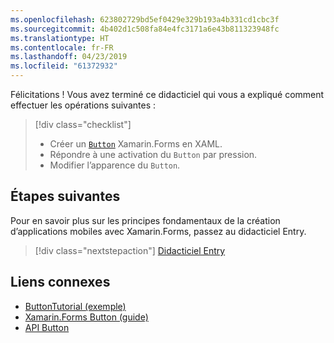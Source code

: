 ```yaml
---
ms.openlocfilehash: 623802729bd5ef0429e329b193a4b331cd1cbc3f
ms.sourcegitcommit: 4b402d1c508fa84e4fc3171a6e43b811323948fc
ms.translationtype: HT
ms.contentlocale: fr-FR
ms.lasthandoff: 04/23/2019
ms.locfileid: "61372932"
---
```

Félicitations ! Vous avez terminé ce didacticiel qui vous a expliqué comment effectuer les opérations suivantes :

> [!div class="checklist"]
> - Créer un [`Button`](xref:Xamarin.Forms.Button) Xamarin.Forms en XAML.
> - Répondre à une activation du `Button` par pression.
> - Modifier l’apparence du `Button`.

## <a name="next-steps"></a>Étapes suivantes

Pour en savoir plus sur les principes fondamentaux de la création d’applications mobiles avec Xamarin.Forms, passez au didacticiel Entry.

> [!div class="nextstepaction"]
> [Didacticiel Entry](~/get-started/tutorials/entry/index.yml)

## <a name="related-links"></a>Liens connexes

- [ButtonTutorial (exemple)](https://developer.xamarin.com/samples/xamarin-forms/GetStarted/Tutorials/ButtonTutorial)
- [Xamarin.Forms Button (guide)](~/xamarin-forms/user-interface/button.md)
- [API Button](xref:Xamarin.Forms.Button)
